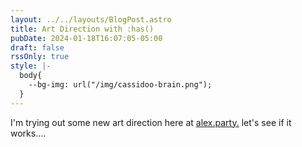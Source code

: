 ```yaml
---
layout: ../../layouts/BlogPost.astro
title: Art Direction with :has()
pubDate: 2024-01-18T16:07:05-05:00
draft: false
rssOnly: true
style: |-
  body{
    --bg-img: url("/img/cassidoo-brain.png");
  }
---
```

I'm trying out some new art direction here at [alex.party.](alex.party.) let's see if it works….
